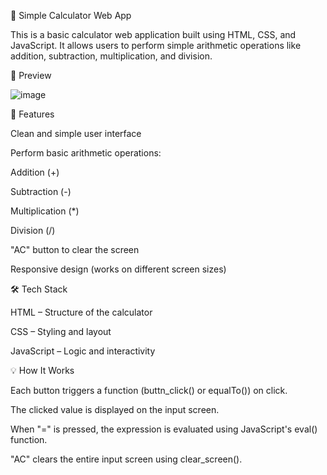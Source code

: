 🔢 Simple Calculator Web App

This is a basic calculator web application built using HTML, CSS, and JavaScript. 
It allows users to perform simple arithmetic operations like addition, subtraction, multiplication, and division.


📸 Preview

![image](https://github.com/user-attachments/assets/d9711fe8-8ea0-4dad-8a3c-1a275f33a6c2)


🚀 Features

Clean and simple user interface

Perform basic arithmetic operations:

Addition (+)

Subtraction (-)

Multiplication (*)

Division (/)

"AC" button to clear the screen

Responsive design (works on different screen sizes)


🛠️ Tech Stack

HTML – Structure of the calculator

CSS – Styling and layout

JavaScript – Logic and interactivity


💡 How It Works

Each button triggers a function (buttn_click() or equalTo()) on click.

The clicked value is displayed on the input screen.

When "=" is pressed, the expression is evaluated using JavaScript's eval() function.

"AC" clears the entire input screen using clear_screen().

